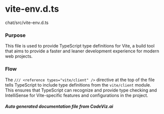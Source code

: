 # vite-env.d.ts

chat/src/vite-env.d.ts

### Purpose
This file is used to provide TypeScript type definitions for Vite, a build tool that aims to provide a faster and leaner development experience for modern web projects.

### Flow
The `/// <reference types="vite/client" />` directive at the top of the file tells TypeScript to include type definitions from the `vite/client` module. This ensures that TypeScript can recognize and provide type checking and IntelliSense for Vite-specific features and configurations in the project.

##### Auto generated documentation file from CodeViz.ai
